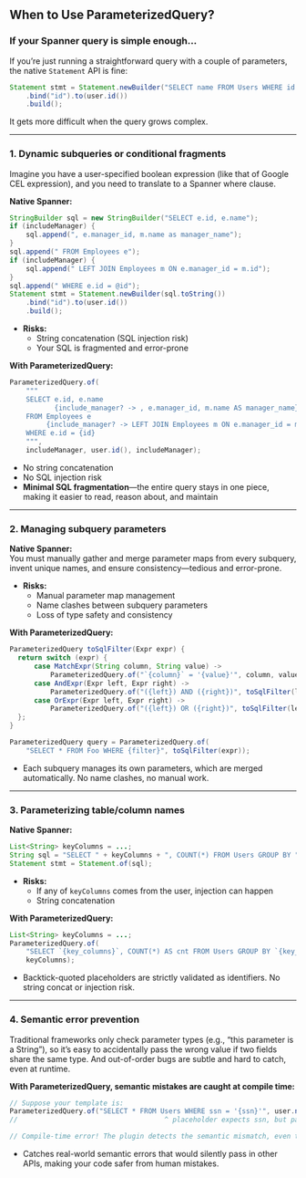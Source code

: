 ## When to Use ParameterizedQuery?

### If your Spanner query is simple enough…
If you’re just running a straightforward query with a couple of parameters, the native `Statement` API is fine:
```java
Statement stmt = Statement.newBuilder("SELECT name FROM Users WHERE id = @id")
    .bind("id").to(user.id())
    .build();
```

It gets more difficult when the query grows complex.

---

### 1. **Dynamic subqueries or conditional fragments**

Imagine you have a user-specified boolean expression (like that of Google CEL expression),
and you need to translate to a Spanner where clause.

**Native Spanner:**
```java
StringBuilder sql = new StringBuilder("SELECT e.id, e.name");
if (includeManager) {
    sql.append(", e.manager_id, m.name as manager_name");
}
sql.append(" FROM Employees e");
if (includeManager) {
    sql.append(" LEFT JOIN Employees m ON e.manager_id = m.id");
}
sql.append(" WHERE e.id = @id");
Statement stmt = Statement.newBuilder(sql.toString())
    .bind("id").to(user.id())
    .build();
```
- **Risks:**
  - String concatenation (SQL injection risk)
  - Your SQL is fragmented and error-prone

**With ParameterizedQuery:**
```java
ParameterizedQuery.of(
    """
    SELECT e.id, e.name
           {include_manager? -> , e.manager_id, m.name AS manager_name}
    FROM Employees e
         {include_manager? -> LEFT JOIN Employees m ON e.manager_id = m.id}
    WHERE e.id = {id}
    """,
    includeManager, user.id(), includeManager);
```
- No string concatenation  
- No SQL injection risk  
- **Minimal SQL fragmentation**—the entire query stays in one piece, making it easier to read, reason about, and maintain  

---

### 2. **Managing subquery parameters**

**Native Spanner:**  
You must manually gather and merge parameter maps from every subquery, invent unique names, and ensure consistency—tedious and error-prone.
- **Risks:**
  - Manual parameter map management
  - Name clashes between subquery parameters
  - Loss of type safety and consistency

**With ParameterizedQuery:**  
```java
ParameterizedQuery toSqlFilter(Expr expr) {
  return switch (expr) {
      case MatchExpr(String column, String value) ->
          ParameterizedQuery.of("`{column}` = '{value}'", column, value);
      case AndExpr(Expr left, Expr right) ->
          ParameterizedQuery.of("({left}) AND ({right})", toSqlFilter(left), toSqlFilter(right));
      case OrExpr(Expr left, Expr right) ->
          ParameterizedQuery.of("({left}) OR ({right})", toSqlFilter(left), toSqlFilter(right));
  };
}

ParameterizedQuery query = ParameterizedQuery.of(
    "SELECT * FROM Foo WHERE {filter}", toSqlFilter(expr));
```
- Each subquery manages its own parameters, which are merged automatically. No name clashes, no manual work.

---

### 3. **Parameterizing table/column names**

**Native Spanner:**
```java
List<String> keyColumns = ...;
String sql = "SELECT " + keyColumns + ", COUNT(*) FROM Users GROUP BY " + keyColumns.stream().join(", ");
Statement stmt = Statement.of(sql);
```
- **Risks:**
  - If any of `keyColumns` comes from the user, injection can happen
  - String concatenation

**With ParameterizedQuery:**
```java
List<String> keyColumns = ...;
ParameterizedQuery.of(
    "SELECT `{key_columns}`, COUNT(*) AS cnt FROM Users GROUP BY `{key_columns}`",
    keyColumns);
```
- Backtick-quoted placeholders are strictly validated as identifiers. No string concat or injection risk.

---

### 4. **Semantic error prevention**

Traditional frameworks only check parameter types (e.g., “this parameter is a String”),
so it’s easy to accidentally pass the wrong value if two fields share the same type.
And out-of-order bugs are subtle and hard to catch, even at runtime.

**With ParameterizedQuery, semantic mistakes are caught at compile time:**
```java
// Suppose your template is:
ParameterizedQuery.of("SELECT * FROM Users WHERE ssn = '{ssn}'", user.name());
//                                    ^ placeholder expects ssn, but passed name()

// Compile-time error! The plugin detects the semantic mismatch, even though both are String.
```
- Catches real-world semantic errors that would silently pass in other APIs, making your code safer from human mistakes.
